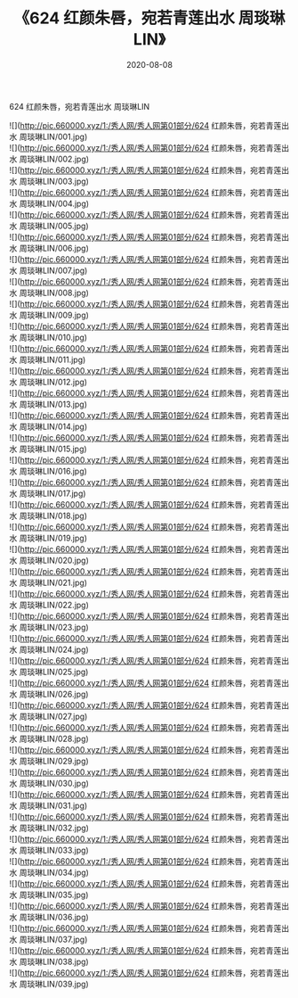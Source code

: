 ﻿---
layout: post
title:  《624 红颜朱唇，宛若青莲出水 周琰琳LIN》
date:   2020-08-08
img: http://pic.660000.xyz/1:/秀人网/秀人网第01部分/624 红颜朱唇，宛若青莲出水 周琰琳LIN/000.jpg
categories: [美女, 清纯, 唯美]
---

624 红颜朱唇，宛若青莲出水 周琰琳LIN

  ![](http://pic.660000.xyz/1:/秀人网/秀人网第01部分/624 红颜朱唇，宛若青莲出水 周琰琳LIN/001.jpg) <br> ![](http://pic.660000.xyz/1:/秀人网/秀人网第01部分/624 红颜朱唇，宛若青莲出水 周琰琳LIN/002.jpg) <br> ![](http://pic.660000.xyz/1:/秀人网/秀人网第01部分/624 红颜朱唇，宛若青莲出水 周琰琳LIN/003.jpg) <br> ![](http://pic.660000.xyz/1:/秀人网/秀人网第01部分/624 红颜朱唇，宛若青莲出水 周琰琳LIN/004.jpg) <br> ![](http://pic.660000.xyz/1:/秀人网/秀人网第01部分/624 红颜朱唇，宛若青莲出水 周琰琳LIN/005.jpg) <br> ![](http://pic.660000.xyz/1:/秀人网/秀人网第01部分/624 红颜朱唇，宛若青莲出水 周琰琳LIN/006.jpg) <br> ![](http://pic.660000.xyz/1:/秀人网/秀人网第01部分/624 红颜朱唇，宛若青莲出水 周琰琳LIN/007.jpg) <br> ![](http://pic.660000.xyz/1:/秀人网/秀人网第01部分/624 红颜朱唇，宛若青莲出水 周琰琳LIN/008.jpg) <br> ![](http://pic.660000.xyz/1:/秀人网/秀人网第01部分/624 红颜朱唇，宛若青莲出水 周琰琳LIN/009.jpg) <br> ![](http://pic.660000.xyz/1:/秀人网/秀人网第01部分/624 红颜朱唇，宛若青莲出水 周琰琳LIN/010.jpg) <br> ![](http://pic.660000.xyz/1:/秀人网/秀人网第01部分/624 红颜朱唇，宛若青莲出水 周琰琳LIN/011.jpg) <br> ![](http://pic.660000.xyz/1:/秀人网/秀人网第01部分/624 红颜朱唇，宛若青莲出水 周琰琳LIN/012.jpg) <br> ![](http://pic.660000.xyz/1:/秀人网/秀人网第01部分/624 红颜朱唇，宛若青莲出水 周琰琳LIN/013.jpg) <br> ![](http://pic.660000.xyz/1:/秀人网/秀人网第01部分/624 红颜朱唇，宛若青莲出水 周琰琳LIN/014.jpg) <br> ![](http://pic.660000.xyz/1:/秀人网/秀人网第01部分/624 红颜朱唇，宛若青莲出水 周琰琳LIN/015.jpg) <br> ![](http://pic.660000.xyz/1:/秀人网/秀人网第01部分/624 红颜朱唇，宛若青莲出水 周琰琳LIN/016.jpg) <br> ![](http://pic.660000.xyz/1:/秀人网/秀人网第01部分/624 红颜朱唇，宛若青莲出水 周琰琳LIN/017.jpg) <br> ![](http://pic.660000.xyz/1:/秀人网/秀人网第01部分/624 红颜朱唇，宛若青莲出水 周琰琳LIN/018.jpg) <br> ![](http://pic.660000.xyz/1:/秀人网/秀人网第01部分/624 红颜朱唇，宛若青莲出水 周琰琳LIN/019.jpg) <br> ![](http://pic.660000.xyz/1:/秀人网/秀人网第01部分/624 红颜朱唇，宛若青莲出水 周琰琳LIN/020.jpg) <br> ![](http://pic.660000.xyz/1:/秀人网/秀人网第01部分/624 红颜朱唇，宛若青莲出水 周琰琳LIN/021.jpg) <br> ![](http://pic.660000.xyz/1:/秀人网/秀人网第01部分/624 红颜朱唇，宛若青莲出水 周琰琳LIN/022.jpg) <br> ![](http://pic.660000.xyz/1:/秀人网/秀人网第01部分/624 红颜朱唇，宛若青莲出水 周琰琳LIN/023.jpg) <br> ![](http://pic.660000.xyz/1:/秀人网/秀人网第01部分/624 红颜朱唇，宛若青莲出水 周琰琳LIN/024.jpg) <br> ![](http://pic.660000.xyz/1:/秀人网/秀人网第01部分/624 红颜朱唇，宛若青莲出水 周琰琳LIN/025.jpg) <br> ![](http://pic.660000.xyz/1:/秀人网/秀人网第01部分/624 红颜朱唇，宛若青莲出水 周琰琳LIN/026.jpg) <br> ![](http://pic.660000.xyz/1:/秀人网/秀人网第01部分/624 红颜朱唇，宛若青莲出水 周琰琳LIN/027.jpg) <br> ![](http://pic.660000.xyz/1:/秀人网/秀人网第01部分/624 红颜朱唇，宛若青莲出水 周琰琳LIN/028.jpg) <br> ![](http://pic.660000.xyz/1:/秀人网/秀人网第01部分/624 红颜朱唇，宛若青莲出水 周琰琳LIN/029.jpg) <br> ![](http://pic.660000.xyz/1:/秀人网/秀人网第01部分/624 红颜朱唇，宛若青莲出水 周琰琳LIN/030.jpg) <br> ![](http://pic.660000.xyz/1:/秀人网/秀人网第01部分/624 红颜朱唇，宛若青莲出水 周琰琳LIN/031.jpg) <br> ![](http://pic.660000.xyz/1:/秀人网/秀人网第01部分/624 红颜朱唇，宛若青莲出水 周琰琳LIN/032.jpg) <br> ![](http://pic.660000.xyz/1:/秀人网/秀人网第01部分/624 红颜朱唇，宛若青莲出水 周琰琳LIN/033.jpg) <br> ![](http://pic.660000.xyz/1:/秀人网/秀人网第01部分/624 红颜朱唇，宛若青莲出水 周琰琳LIN/034.jpg) <br> ![](http://pic.660000.xyz/1:/秀人网/秀人网第01部分/624 红颜朱唇，宛若青莲出水 周琰琳LIN/035.jpg) <br> ![](http://pic.660000.xyz/1:/秀人网/秀人网第01部分/624 红颜朱唇，宛若青莲出水 周琰琳LIN/036.jpg) <br> ![](http://pic.660000.xyz/1:/秀人网/秀人网第01部分/624 红颜朱唇，宛若青莲出水 周琰琳LIN/037.jpg) <br> ![](http://pic.660000.xyz/1:/秀人网/秀人网第01部分/624 红颜朱唇，宛若青莲出水 周琰琳LIN/038.jpg) <br> ![](http://pic.660000.xyz/1:/秀人网/秀人网第01部分/624 红颜朱唇，宛若青莲出水 周琰琳LIN/039.jpg) <br>